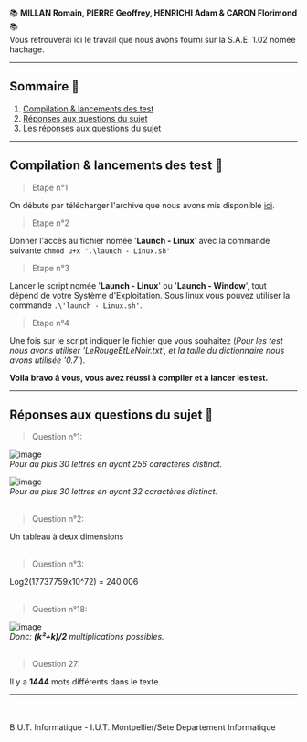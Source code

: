 📚 **MILLAN Romain, PIERRE Geoffrey, HENRICHI Adam & CARON Florimond** 📚 <br/>
Vous retrouverai ici le travail que nous avons fourni sur la S.A.E. 1.02 nomée hachage.

------
 ## Sommaire 📒
  1. [Compilation & lancements des test]()
  2. [Réponses aux questions du sujet]()
  3. [Les réponses aux questions du sujet]()

------ 
## Compilation & lancements des test 📂
> Etape n°1
 
 On débute par télécharger l'archive que nous avons mis disponible [ici](https://github.com/Wabez3ter/SAE1.02/releases).
 
> Etape n°2

 Donner l'accès au fichier nomée '**Launch - Linux**' avec la commande suivante `chmod u+x '.\launch - Linux.sh'`
 
> Etape n°3

 Lancer le script nomée '**Launch - Linux**' ou '**Launch - Window**', tout dépend de votre Système d'Exploitation. Sous linux vous pouvez utiliser la commande `.\'launch - Linux.sh'`.
 
> Etape n°4

 Une fois sur le script indiquer le fichier que vous souhaitez (*Pour les test nous avons utiliser 'LeRougeEtLeNoir.txt', et la taille du dictionnaire nous avons utilisée '0.7'*).<br/>
 
 
 **Voila bravo à vous, vous avez réussi à compiler et à lancer les test.**
 
------
## Réponses aux questions du sujet 📂
 > Question n°1:<br/>
 
   ![image](https://user-images.githubusercontent.com/42139000/149302375-7b4584db-085b-4fe3-ad2d-253c673fb3de.png)<br/>
    *Pour au plus 30 lettres en ayant 256 caractères distinct.*

   ![image](https://user-images.githubusercontent.com/42139000/149302508-fc60a9dd-fc7d-45e8-9c78-ccba99718700.png)<br/>
    *Pour au plus 30 lettres en ayant 32 caractères distinct.*<br/><br/>
 
 
 > Question n°2:<br/>

   Un tableau à deux dimensions<br/><br/>
  
 > Question n°3:<br/>
 
   Log2(17737759x10^72) = 240.006<br/><br/>
    
 > Question n°18:<br/>
  
   ![image](https://user-images.githubusercontent.com/42139000/149305889-3ef69695-ce1c-490b-8be2-803b3034a00f.png)<br/>
    *Donc: **(k²+k)/2** multiplications possibles.*<br/><br/>
 
 > Question 27:<br/>
 
   Il y a **1444** mots différents dans le texte.

------ 


<br/><br/>
B.U.T. Informatique - I.U.T. Montpellier/Sète Departement Informatique
